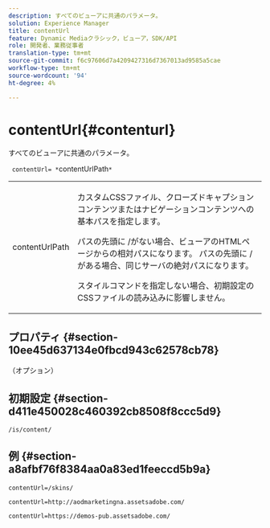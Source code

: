 ```yaml
---
description: すべてのビューアに共通のパラメータ。
solution: Experience Manager
title: contentUrl
feature: Dynamic Mediaクラシック，ビューア，SDK/API
role: 開発者、業務従事者
translation-type: tm+mt
source-git-commit: f6c97606d7a4209427316d7367013ad9585a5cae
workflow-type: tm+mt
source-wordcount: '94'
ht-degree: 4%

---
```



# contentUrl{#contenturl}

すべてのビューアに共通のパラメータ。

` contentUrl= *`contentUrlPath`*`

<table id="table_9B98C97485DD4DEB8A6ECBCE8DF6B886"> 
 <tbody> 
  <tr> 
   <td colname="col1"> <p> <span class="codeph"> <span class="varname"> contentUrlPath</span> </span> </p> </td> 
   <td colname="col2"> <p>カスタムCSSファイル、クローズドキャプションコンテンツまたはナビゲーションコンテンツへの基本パスを指定します。 </p> <p>パスの先頭に<span class="filepath"> /</span>がない場合、ビューアのHTMLページからの相対パスになります。 パスの先頭に<span class="filepath"> /</span>がある場合、同じサーバの絶対パスになります。 </p> <p> スタイルコマンドを指定しない場合、初期設定のCSSファイルの読み込みに影響しません。 </p> </td> 
  </tr> 
 </tbody> 
</table>

## プロパティ {#section-10ee45d637134e0fbcd943c62578cb78}

（オプション）

## 初期設定 {#section-d411e450028c460392cb8508f8ccc5d9}

`/is/content/`

## 例 {#section-a8afbf76f8384aa0a83ed1feeccd5b9a}

```
contentUrl=/skins/
```

```
contentUrl=http://aodmarketingna.assetsadobe.com/
```

```
contentUrl=https://demos-pub.assetsadobe.com/
```

